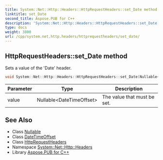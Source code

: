 ```yaml
---
title: System::Net::Http::Headers::HttpRequestHeaders::set_Date method
linktitle: set_Date
second_title: Aspose.PUB for C++
description: 'System::Net::Http::Headers::HttpRequestHeaders::set_Date method. Sets a value of the ''Date'' header in C++.'
type: docs
weight: 3800
url: /cpp/system.net.http.headers/httprequestheaders/set_date/
---
```

## HttpRequestHeaders::set_Date method


Sets a value of the 'Date' header.

```cpp
void System::Net::Http::Headers::HttpRequestHeaders::set_Date(Nullable<DateTimeOffset> value)
```


| Parameter | Type | Description |
| --- | --- | --- |
| value | Nullable\<DateTimeOffset\> | The value that must be set. |

## See Also

* Class [Nullable](../../../system/nullable/)
* Class [DateTimeOffset](../../../system/datetimeoffset/)
* Class [HttpRequestHeaders](../)
* Namespace [System::Net::Http::Headers](../../)
* Library [Aspose.PUB for C++](../../../)
